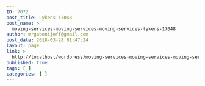```yaml
---
ID: 7072
post_title: Lykens 17048
post_name: >
  moving-services-moving-services-moving-services-lykens-17048
author: mrgabonijeff@gmail.com
post_date: 2018-03-28 01:47:24
layout: page
link: >
  http://localhost/wordpress/moving-services-moving-services-moving-services-lykens-17048/
published: true
tags: [ ]
categories: [ ]
---
```

